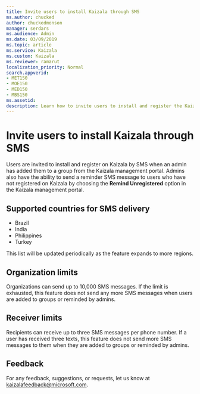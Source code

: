```yaml
---
title: Invite users to install Kaizala through SMS
ms.author: chucked
author: chuckedmonson
manager: serdars
ms.audience: Admin
ms.date: 03/09/2019
ms.topic: article
ms.service: Kaizala
ms.custom: Kaizala
ms.reviewer: ramarut
localization_priority: Normal
search.appverid:
- MET150
- MOE150
- MED150
- MBS150
ms.assetid: 
description: Learn how to invite users to install and register the Kaizala app in the Kaizala management portal.
---
```


# Invite users to install Kaizala through SMS 

Users are invited to install and register on Kaizala by SMS when an admin has added them to a group from the Kaizala management portal. Admins also have the ability to send a reminder SMS message to users who have not registered on Kaizala by choosing the **Remind Unregistered** option in the Kaizala management portal. 

## Supported countries for SMS delivery

- Brazil
- India
- Philippines
- Turkey

This list will be updated periodically as the feature expands to more regions.

## Organization limits

Organizations can send up to 10,000 SMS messages. If the limit is exhausted, this feature does not send any more SMS messages when users are added to groups or reminded by admins.

## Receiver limits

Recipients can receive up to three SMS messages per phone number. If a user has received three texts, this feature does not send more SMS messages to them when they are added to groups or reminded by admins.

## Feedback

For any feedback, suggestions, or requests, let us know at [kaizalafeedback@microsoft.com](mailto:kaizalafeedback@microsoft.com).